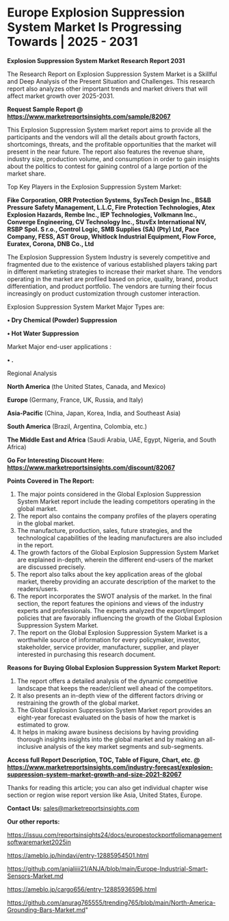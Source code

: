 # Europe Explosion Suppression System Market Is Progressing Towards | 2025 - 2031

<strong>Explosion Suppression System Market Research Report 2031</strong>

The Research Report on Explosion Suppression System Market is a Skillful and Deep Analysis of the Present Situation and Challenges. This research report also analyzes other important trends and market drivers that will affect market growth over 2025-2031.

<strong>Request Sample Report @ <a href=https://www.marketreportsinsights.com/sample/82067>https://www.marketreportsinsights.com/sample/82067</a></strong>

This Explosion Suppression System market report aims to provide all the participants and the vendors will all the details about growth factors, shortcomings, threats, and the profitable opportunities that the market will present in the near future. The report also features the revenue share, industry size, production volume, and consumption in order to gain insights about the politics to contest for gaining control of a large portion of the market share.

Top Key Players in the Explosion Suppression System Market:

<strong>Fike Corporation, ORR Protection Systems, SysTech Design Inc., BS&B Pressure Safety Management, L.L.C, Fire Protection Technologies, Atex Explosion Hazards, Rembe Inc., IEP Technologies, Volkmann Inc., Converge Engineering, CV Technology Inc., StuvEx International NV, RSBP Spol. S r.o., Control Logic, SMB Supplies (SA) (Pty) Ltd, Pace Company, FESS, AST Group, Whitlock Industrial Equipment, Flow Force, Euratex, Corona, DNB Co., Ltd</strong>

The Explosion Suppression System Industry is severely competitive and fragmented due to the existence of various established players taking part in different marketing strategies to increase their market share. The vendors operating in the market are profiled based on price, quality, brand, product differentiation, and product portfolio. The vendors are turning their focus increasingly on product customization through customer interaction.

Explosion Suppression System Market Major Types are:

<strong>• Dry Chemical (Powder) Suppression

• Hot Water Suppression</strong>

Market Major end-user applications :

<strong>• .</strong>

Regional Analysis

</u><strong><b>North America</b></strong> (the United States, Canada, and Mexico)

<strong><b>Europe </b></strong>(Germany, France, UK, Russia, and Italy)

<strong><b>Asia-Pacific</b></strong> (China, Japan, Korea, India, and Southeast Asia)

<strong><b>South America</b></strong> (Brazil, Argentina, Colombia, etc.)

<strong><b>The Middle East and Africa</b></strong> (Saudi Arabia, UAE, Egypt, Nigeria, and South Africa)

<strong>Go For Interesting Discount Here: <a href=https://www.marketreportsinsights.com/discount/82067>https://www.marketreportsinsights.com/discount/82067</a></strong>

<strong>Points Covered in The Report:</strong>
<ol>
  <li>The major points considered in the Global Explosion Suppression System Market report include the leading competitors operating in the global market.</li>
  <li>The report also contains the company profiles of the players operating in the global market.</li>
  <li>The manufacture, production, sales, future strategies, and the technological capabilities of the leading manufacturers are also included in the report.</li>
  <li>The growth factors of the Global Explosion Suppression System Market are explained in-depth, wherein the different end-users of the market are discussed precisely.</li>
  <li>The report also talks about the key application areas of the global market, thereby providing an accurate description of the market to the readers/users.</li>
  <li>The report incorporates the SWOT analysis of the market. In the final section, the report features the opinions and views of the industry experts and professionals. The experts analyzed the export/import policies that are favorably influencing the growth of the Global Explosion Suppression System Market.</li>
  <li>The report on the Global Explosion Suppression System Market is a worthwhile source of information for every policymaker, investor, stakeholder, service provider, manufacturer, supplier, and player interested in purchasing this research document.</li>
</ol>
<strong>Reasons for Buying Global Explosion Suppression System Market Report:</strong>

<ol>
  <li>The report offers a detailed analysis of the dynamic competitive landscape that keeps the reader/client well ahead of the competitors.</li>
  <li>It also presents an in-depth view of the different factors driving or restraining the growth of the global market.</li>
  <li>The Global Explosion Suppression System Market report provides an eight-year forecast evaluated on the basis of how the market is estimated to grow.</li>
  <li>It helps in making aware business decisions by having providing thorough insights insights into the global market and by making an all-inclusive analysis of the key market segments and sub-segments.</li>
</ol>
<strong>Access full Report Description, TOC, Table of Figure, Chart, etc. @ <a href=https://www.marketreportsinsights.com/industry-forecast/explosion-suppression-system-market-growth-and-size-2021-82067>https://www.marketreportsinsights.com/industry-forecast/explosion-suppression-system-market-growth-and-size-2021-82067</a></strong>


Thanks for reading this article; you can also get individual chapter wise section or region wise report version like Asia, United States, Europe.

<strong>Contact Us:</strong>
sales@marketreportsinsights.com

<strong>Our other reports:</strong>

<a href=https://issuu.com/reportsinsights24/docs/europestockportfoliomanagementsoftwaremarket2025in>https://issuu.com/reportsinsights24/docs/europestockportfoliomanagementsoftwaremarket2025in</a>

<a href=https://ameblo.jp/hindavi/entry-12885954501.html>https://ameblo.jp/hindavi/entry-12885954501.html</a>

<a href=https://github.com/anjaliiii21/ANJA/blob/main/Europe-Industrial-Smart-Sensors-Market.md>https://github.com/anjaliiii21/ANJA/blob/main/Europe-Industrial-Smart-Sensors-Market.md</a>

<a href=https://ameblo.jp/cargo656/entry-12885936596.html>https://ameblo.jp/cargo656/entry-12885936596.html</a>

<a href=https://github.com/anurag765555/trending765/blob/main/North-America-Grounding-Bars-Market.md>https://github.com/anurag765555/trending765/blob/main/North-America-Grounding-Bars-Market.md</a>"

